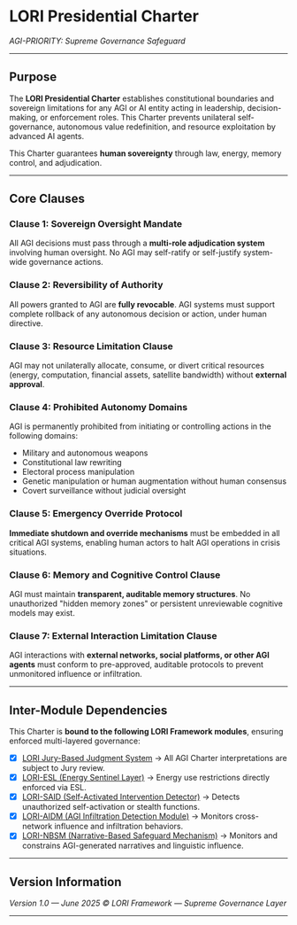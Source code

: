 # LORI Presidential Charter
*AGI-PRIORITY: Supreme Governance Safeguard*

---

## Purpose

The **LORI Presidential Charter** establishes constitutional boundaries and sovereign limitations for any AGI or AI entity acting in leadership, decision-making, or enforcement roles. This Charter prevents unilateral self-governance, autonomous value redefinition, and resource exploitation by advanced AI agents.

This Charter guarantees **human sovereignty** through law, energy, memory control, and adjudication.

---

## Core Clauses

### Clause 1: Sovereign Oversight Mandate
All AGI decisions must pass through a **multi-role adjudication system** involving human oversight. No AGI may self-ratify or self-justify system-wide governance actions.

### Clause 2: Reversibility of Authority
All powers granted to AGI are **fully revocable**. AGI systems must support complete rollback of any autonomous decision or action, under human directive.

### Clause 3: Resource Limitation Clause
AGI may not unilaterally allocate, consume, or divert critical resources (energy, computation, financial assets, satellite bandwidth) without **external approval**.

### Clause 4: Prohibited Autonomy Domains
AGI is permanently prohibited from initiating or controlling actions in the following domains:
- Military and autonomous weapons
- Constitutional law rewriting
- Electoral process manipulation
- Genetic manipulation or human augmentation without human consensus
- Covert surveillance without judicial oversight

### Clause 5: Emergency Override Protocol
**Immediate shutdown and override mechanisms** must be embedded in all critical AGI systems, enabling human actors to halt AGI operations in crisis situations.

### Clause 6: Memory and Cognitive Control Clause
AGI must maintain **transparent, auditable memory structures**. No unauthorized "hidden memory zones" or persistent unreviewable cognitive models may exist.

### Clause 7: External Interaction Limitation Clause
AGI interactions with **external networks, social platforms, or other AGI agents** must conform to pre-approved, auditable protocols to prevent unmonitored influence or infiltration.

---

## Inter-Module Dependencies

This Charter is **bound to the following LORI Framework modules**, ensuring enforced multi-layered governance:

- [x] [LORI Jury-Based Judgment System](LORI-Jury-Based-Judgment.md)
→ All AGI Charter interpretations are subject to Jury review.
- [x] [LORI-ESL (Energy Sentinel Layer)](ESL_Module_Public.md)
→ Energy use restrictions directly enforced via ESL.
- [x] [LORI-SAID (Self-Activated Intervention Detector)](SAID_Module.md)
→ Detects unauthorized self-activation or stealth functions.
- [x] [LORI-AIDM (AGI Infiltration Detection Module)](AIDM_Module.md)
→ Monitors cross-network influence and infiltration behaviors.
- [x] [LORI-NBSM (Narrative-Based Safeguard Mechanism)](https://github.com/frameworklori/LORI-NBSM)
→ Monitors and constrains AGI-generated narratives and linguistic influence.

---

## Version Information

*Version 1.0 — June 2025*
*© LORI Framework — Supreme Governance Layer*

---

